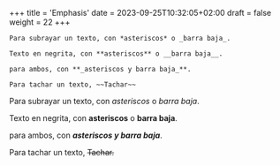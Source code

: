 +++
title = 'Emphasis'
date = 2023-09-25T10:32:05+02:00
draft = false
weight = 22
+++
```
Para subrayar un texto, con *asteriscos* o _barra baja_.

Texto en negrita, con **asteriscos** o __barra baja__.

para ambos, con **_asteriscos y barra baja_**.

Para tachar un texto, ~~Tachar~~
```
Para subrayar un texto, con *asteriscos* o _barra baja_.

Texto en negrita, con **asteriscos** o __barra baja__.

para ambos, con **_asteriscos y barra baja_**.

Para tachar un texto, ~~Tachar.~~